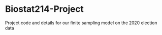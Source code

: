 # Biostat214-Project
Project code and details for our finite sampling model on the 2020 election data
